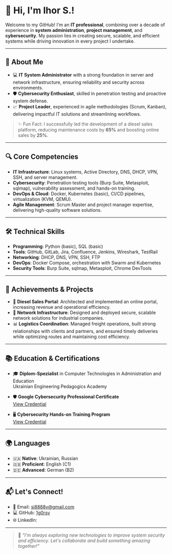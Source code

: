 # 👋 Hi, I'm Ihor S.!

Welcome to my GitHub! I'm an **IT professional**, combining over a decade of experience in **system administration**, **project management**, and **cybersecurity**. My passion lies in creating secure, scalable, and efficient systems while driving innovation in every project I undertake.

---

## 🎯 About Me

- 💻 **IT System Administrator** with a strong foundation in server and network infrastructure, ensuring reliability and security across environments.
- 🛡️ **Cybersecurity Enthusiast**, skilled in penetration testing and proactive system defense.
- 📈 **Project Leader**, experienced in agile methodologies (Scrum, Kanban), delivering impactful IT solutions and streamlining workflows.

> ✨ Fun Fact: I successfully led the development of a diesel sales platform, reducing maintenance costs by **65%** and boosting online sales by **25%**.  

---

## 🔍 Core Competencies

- **IT Infrastructure**: Linux systems, Active Directory, DNS, DHCP, VPN, SSH, and server management.
- **Cybersecurity**: Penetration testing tools (Burp Suite, Metasploit, sqlmap), vulnerability assessment, and hands-on training.
- **DevOps & Cloud**: Docker, Kubernetes (basic), CI/CD pipelines, virtualization (KVM, QEMU).
- **Agile Management**: Scrum Master and project manager expertise, delivering high-quality software solutions.

---

## 🛠 Technical Skills

- **Programming**: Python (basic), SQL (basic)
- **Tools**: GitHub, GitLab, Jira, Confluence, Jenkins, Wireshark, TestRail
- **Networking**: DHCP, DNS, VPN, SSH, FTP
- **DevOps**: Docker Compose, orchestration with Swarm and Kubernetes
- **Security Tools**: Burp Suite, sqlmap, Metasploit, Chrome DevTools

---

## 🌟 Achievements & Projects

- 🔧 **Diesel Sales Portal**: Architected and implemented an online portal, increasing revenue and operational efficiency.
- 🔗 **Network Infrastructure**: Designed and deployed secure, scalable network solutions for industrial companies.
- 📊 **Logistics Coordination**: Managed freight operations, built strong relationships with clients and partners, and ensured timely deliveries while optimizing routes and maintaining cost efficiency.
---

## 📚 Education & Certifications

- 🎓 **Diplom-Spezialist** in Computer Technologies in Administration and Education  
  Ukrainian Engineering Pedagogics Academy

- 🛡️ **Google Cybersecurity Professional Certificate**  
  [View Credential](https://www.credly.com/badges/ceb7d1aa-6e29-4314-b178-1860dccea9d0/public_url)

- 🖥️ **Cybersecurity Hands-on Training Program**  
  [View Credential](https://credsverse.com/credentials/844ce960-faf5-40ba-94d8-5ac48a1861a5)

---

## 🌍 Languages

- 🇺🇦 **Native**: Ukrainian, Russian  
- 🇬🇧 **Proficient**: English (C1)  
- 🇩🇪 **Advanced**: German (B2)  

---

## 📬 Let's Connect!

- 📧 Email: [si8888v@gmail.com](mailto:si8888v@gmail.com)  
- 💻 GitHub: [1g0rsv](https://github.com/1g0rsv)  
- 🌐 LinkedIn: 

---

> 🌟 _"I'm always exploring new technologies to improve system security and efficiency. Let's collaborate and build something amazing together!"_
